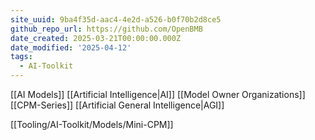 ```yaml
---
site_uuid: 9ba4f35d-aac4-4e2d-a526-b0f70b2d8ce5
github_repo_url: https://github.com/OpenBMB
date_created: 2025-03-21T00:00:00.000Z
date_modified: '2025-04-12'
tags:
  - AI-Toolkit
---
```














































[[AI Models]]
[[Artificial Intelligence|AI]]
[[Model Owner Organizations]]
[[CPM-Series]]
[[Artificial General Intelligence|AGI]]

[[Tooling/AI-Toolkit/Models/Mini-CPM]]
